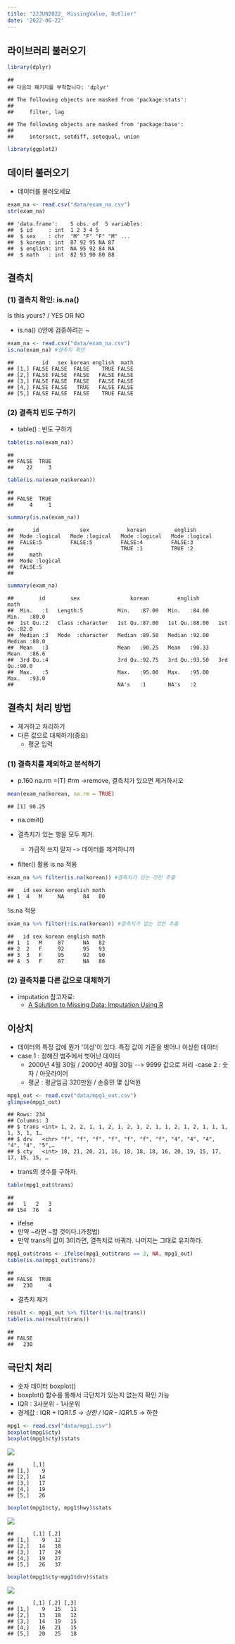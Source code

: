 ```yaml
---
title: "22JUN2022_ MissingValue, Outlier"
date: '2022-06-22'
---
```




## 라이브러리 불러오기

```r
library(dplyr)
```

```
## 
## 다음의 패키지를 부착합니다: 'dplyr'
```

```
## The following objects are masked from 'package:stats':
## 
##     filter, lag
```

```
## The following objects are masked from 'package:base':
## 
##     intersect, setdiff, setequal, union
```

```r
library(ggplot2)
```

## 데이터 불러오기
- 데이터를 불러오세요

```r
exam_na <- read.csv("data/exam_na.csv")
str(exam_na)
```

```
## 'data.frame':	5 obs. of  5 variables:
##  $ id     : int  1 2 3 4 5
##  $ sex    : chr  "M" "F" "F" "M" ...
##  $ korean : int  87 92 95 NA 87
##  $ english: int  NA 95 92 84 NA
##  $ math   : int  82 93 90 80 88
```

## 결측치
### (1) 결측치 확인: is.na()

Is this yours? / YES OR NO

- is.na() ()안에 검증하려는 ~

```r
exam_na <- read.csv("data/exam_na.csv")
is.na(exam_na) #결측치 확인
```

```
##         id   sex korean english  math
## [1,] FALSE FALSE  FALSE    TRUE FALSE
## [2,] FALSE FALSE  FALSE   FALSE FALSE
## [3,] FALSE FALSE  FALSE   FALSE FALSE
## [4,] FALSE FALSE   TRUE   FALSE FALSE
## [5,] FALSE FALSE  FALSE    TRUE FALSE
```


### (2) 결측치 빈도 구하기
 - table() : 빈도 구하기

```r
table(is.na(exam_na))
```

```
## 
## FALSE  TRUE 
##    22     3
```

```r
table(is.na(exam_na$korean))
```

```
## 
## FALSE  TRUE 
##     4     1
```

```r
summary(is.na(exam_na))
```

```
##      id             sex            korean         english       
##  Mode :logical   Mode :logical   Mode :logical   Mode :logical  
##  FALSE:5         FALSE:5         FALSE:4         FALSE:3        
##                                  TRUE :1         TRUE :2        
##     math        
##  Mode :logical  
##  FALSE:5        
## 
```

```r
summary(exam_na)
```

```
##        id        sex                korean         english           math     
##  Min.   :1   Length:5           Min.   :87.00   Min.   :84.00   Min.   :80.0  
##  1st Qu.:2   Class :character   1st Qu.:87.00   1st Qu.:88.00   1st Qu.:82.0  
##  Median :3   Mode  :character   Median :89.50   Median :92.00   Median :88.0  
##  Mean   :3                      Mean   :90.25   Mean   :90.33   Mean   :86.6  
##  3rd Qu.:4                      3rd Qu.:92.75   3rd Qu.:93.50   3rd Qu.:90.0  
##  Max.   :5                      Max.   :95.00   Max.   :95.00   Max.   :93.0  
##                                 NA's   :1       NA's   :2
```

## 결측치 처리 방법
- 제거하고 처리하기
- 다른 값으로 대체하기(중요)
  + 평균 입력

### (1) 결측치를 제외하고 분석하기
- p.160
na.rm =(T) #rm ->remove, 결측치가 있으면 제거하시오

```r
mean(exam_na$korean, na.rm = TRUE)
```

```
## [1] 90.25
```


- na.omit()
- 결측치가 있는 행을 모두 제거.
  + 가급적 쓰지 말자 -> 데이터를 제거하니까
  
- filter() 활용
is.na 적용

```r
exam_na %>% filter(is.na(korean)) #결측치가 있는 것만 추출
```

```
##   id sex korean english math
## 1  4   M     NA      84   80
```
!is.na 적용

```r
exam_na %>% filter(!is.na(korean)) #결측치가 없는 것만 추출
```

```
##   id sex korean english math
## 1  1   M     87      NA   82
## 2  2   F     92      95   93
## 3  3   F     95      92   90
## 4  5   F     87      NA   88
```
  
### (2) 결측치를 다른 값으로 대체하기
- imputation 참고자료:
  + [A Solution to Missing Data: Imputation Using R](https://www.kdnuggets.com/2017/09/missing-data-imputation-using-r.html)


## 이상치
- 데이터의 특정 값에 뭔가 '이상'이 있다.
특정 값이 기준을 벗어나 이상한 데이터
- case 1 : 정해진 범주에서 벗어난 데이터
  + 2000년 4월 30일 / 2000년 40월 30일 --> 9999 값으로 처리
-case 2 : 숫자 / 아웃라이어
  + 평균 : 평균임금 320만원 / 손흥민 몇 십억원
  

```r
mpg1_out <- read.csv("data/mpg1_out.csv")
glimpse(mpg1_out)
```

```
## Rows: 234
## Columns: 3
## $ trans <int> 1, 2, 2, 1, 1, 2, 1, 2, 1, 2, 1, 1, 2, 1, 2, 1, 1, 1, 1, 3, 1, 1…
## $ drv   <chr> "f", "f", "f", "f", "f", "f", "f", "4", "4", "4", "4", "4", "5",…
## $ cty   <int> 18, 21, 20, 21, 16, 18, 18, 18, 16, 20, 19, 15, 17, 17, 15, 15, …
```
  
- trans의 갯수를 구하자.

```r
table(mpg1_out$trans)
```

```
## 
##   1   2   3 
## 154  76   4
```

- ifelse
- 만약 ~라면 ~할 것이다.(가정법)
- 만약 trans의 값이 3이라면, 결측치로 바꿔라. 나머지는 그대로 유지하라.


```r
mpg1_out$trans <- ifelse(mpg1_out$trans == 3, NA, mpg1_out)
table(is.na(mpg1_out$trans))
```

```
## 
## FALSE  TRUE 
##   230     4
```
  
  
- 결측치 제거

```r
result <- mpg1_out %>% filter(!is.na(trans))
table(is.na(result$trans))
```

```
## 
## FALSE 
##   230
```


## 극단치 처리
- 숫자 데이터 boxplot()
- boxplot() 함수를 통해서 극단치가 있는지 없는지 확인 가능
- IQR : 3사분위 - 1사분위
- 경계값 : IQR + IQR*1.5 -> 상한 / IQR - IQR*1.5 -> 하한

```r
mpg1 <- read.csv("data/mpg1.csv")
boxplot(mpg1$cty)
boxplot(mpg1$cty)$stats
```

![](images/day0622/unnamed-chunk-12-1.png)<!-- -->

```
##      [,1]
## [1,]    9
## [2,]   14
## [3,]   17
## [4,]   19
## [5,]   26
```

```r
boxplot(mpg1$cty, mpg1$hwy)$stats
```

![](images/day0622/unnamed-chunk-12-2.png)<!-- -->

```
##      [,1] [,2]
## [1,]    9   12
## [2,]   14   18
## [3,]   17   24
## [4,]   19   27
## [5,]   26   37
```

```r
boxplot(mpg1$cty~mpg1$drv)$stats
```

![](images/day0622/unnamed-chunk-12-3.png)<!-- -->

```
##      [,1] [,2] [,3]
## [1,]    9   15   11
## [2,]   13   18   12
## [3,]   14   19   15
## [4,]   16   21   15
## [5,]   20   25   18
```


